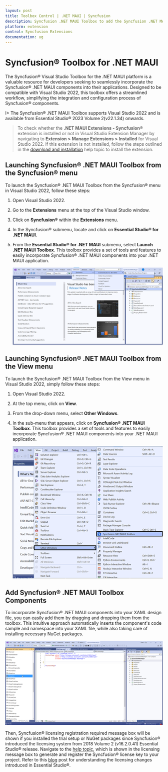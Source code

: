 ```yaml
---
layout: post
title: Toolbox Control | .NET MAUI | Syncfusion
description: Syncfusion .NET MAUI Toolbox to add the Syncfusion .NET MAUI (.NET MAUI.Forms) controls in your project without coding in the Visual Studio designer.
platform: extension
control: Syncfusion Extensions
documentation: ug
---
```


# Syncfusion® Toolbox for .NET MAUI 

The Syncfusion® Visual Studio Toolbox for the .NET MAUI platform is a valuable resource for developers seeking to seamlessly incorporate the Syncfusion® .NET MAUI components into their applications. Designed to be compatible with Visual Studio 2022, this toolbox offers a streamlined workflow, simplifying the integration and configuration process of Syncfusion® components.

I> The Syncfusion® .NET MAUI Toolbox supports Visual Studio 2022 and is available from Essential Studio® 2023 Volume 2(v22.1.34) onwards.

> To check whether the **.NET MAUI Extensions - Syncfusion®** extension is installed or not in Visual Studio Extension Manager by navigating to **Extension > Manage Extensions > Installed** for Visual Studio 2022. If this extension is not installed, follow the steps outlined in the [download and installation](download-and-installation) help topic to install the extension.

## Launching Syncfusion® .NET MAUI Toolbox from the Syncfusion® menu

To launch the Syncfusion® .NET MAUI Toolbox from the Syncfusion® menu in Visual Studio 2022, follow these steps: 
1. Open Visual Studio 2022. 
2. Go to the **Extensions** menu at the top of the Visual Studio window. 
3. Click on **Syncfusion®** within the **Extensions** menu. 
4. In the Syncfusion® submenu, locate and click on **Essential Studio® for .NET MAUI**. 
5. From the **Essential Studio® for .NET MAUI** submenu, select **Launch .NET MAUI Toolbox**.
This toolbox provides a set of tools and features to easily incorporate Syncfusion® .NET MAUI components into your .NET MAUI application.

   ![Syncfusion® .NET MAUI Custom Toolbox via Syncfusion® menu](images/ToolboxSyncfusionMenu.png)

## Launching Syncfusion® .NET MAUI Toolbox from the View menu

To launch the Syncfusion® .NET MAUI Toolbox from the View menu in Visual Studio 2022, simply follow these steps:
1. Open Visual Studio 2022.
2. At the top menu, click on **View**.
3. From the drop-down menu, select **Other Windows**.
4. In the sub-menu that appears, click on **Syncfusion® .NET MAUI Toolbox**.
This toolbox provides a set of tools and features to easily incorporate Syncfusion® .NET MAUI components into your .NET MAUI application.

   ![Syncfusion® .NET MAUI Custom Toolbox view menu](images/ToolboxViewMenu.png)

## Add Syncfusion® .NET MAUI Toolbox Components
   
To incorporate Syncfusion® .NET MAUI components into your XAML design file, you can easily add them by dragging and dropping them from the toolbox. This intuitive approach automatically inserts the component's code sample and namespace into your XAML file, while also taking care of installing necessary NuGet packages.

   ![Syncfusion® .NET MAUI Toolbox Wizard](images/ToolboxComponents.gif)

Then, Syncfusion® licensing registration required message box will be shown if you installed the trial setup or NuGet packages since Syncfusion® introduced the licensing system from 2018 Volume 2 (v16.2.0.41) Essential Studio® release. Navigate to the [help topic](https://help.Syncfusion.com/common/essential-studio/licensing/license-key#how-to-generate-Syncfusion-license-key), which is shown in the licensing message box to generate and register the Syncfusion® license key to your project. Refer to this [blog](https://blog.Syncfusion.com/post/Whats-New-in-2018-Volume-2-Licensing-Changes-in-the-1620x-Version-of-Essential-Studio.aspx) post for understanding the licensing changes introduced in Essential Studio®.